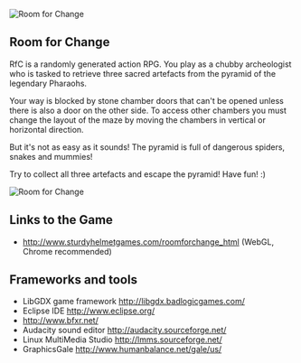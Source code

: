 ![Room for Change](http://sturdyhelmetgames.com/roomforchange_html/pyramid.png)

## Room for Change

RfC is a randomly generated action RPG. You play as a chubby archeologist who is tasked to retrieve three sacred artefacts from the pyramid of the legendary Pharaohs.

Your way is blocked by stone chamber doors that can't be opened unless there is also a door on the other side. To access other chambers you must change the layout of the maze by moving the chambers in vertical or horizontal direction.

But it's not as easy as it sounds! The pyramid is full of dangerous spiders, snakes and mummies!

Try to collect all three artefacts and escape the pyramid! Have fun! :)

![Room for Change](http://sturdyhelmetgames.com/roomforchange_html/screenshot2.png)

## Links to the Game

* http://www.sturdyhelmetgames.com/roomforchange_html (WebGL, Chrome recommended)

## Frameworks and tools

* LibGDX game framework http://libgdx.badlogicgames.com/
* Eclipse IDE http://www.eclipse.org/
* http://www.bfxr.net/
* Audacity sound editor http://audacity.sourceforge.net/
* Linux MultiMedia Studio http://lmms.sourceforge.net/
* GraphicsGale http://www.humanbalance.net/gale/us/
